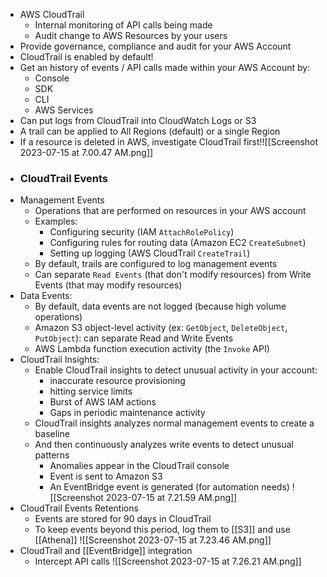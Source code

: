- AWS CloudTrail
	- Internal monitoring of API calls being made
	- Audit change to AWS Resources by your users
- Provide governance, compliance and audit for your AWS Account
- CloudTrail is enabled by default!
- Get an history of events / API calls made within your AWS Account by:
	- Console
	- SDK
	- CLI
	- AWS Services
- Can put logs from CloudTrail into CloudWatch Logs or S3
- A trail can be applied to All Regions (default) or a single Region
- If a resource is deleted in AWS, investigate CloudTrail first!![[Screenshot 2023-07-15 at 7.00.47 AM.png]]
- ### CloudTrail Events
- Management Events
	- Operations that are performed on resources in your AWS account
	- Examples:
		- Configuring security (IAM `AttachRolePolicy`)
		- Configuring rules for routing data (Amazon EC2 `CreateSubnet`)
		- Setting up logging (AWS CloudTrail `CreateTrail`)
	- By default, trails are configured to log management events
	- Can separate `Read Events` (that don't modify resources) from Write Events (that may modify resources)
- Data Events:
	- By default, data events are not logged (because high volume operations)
	- Amazon S3 object-level activity (ex: `GetObject`, `DeleteObject`, `PutObject`): can separate Read and Write Events
	- AWS Lambda function execution activity (the `Invoke` API)
- CloudTrail Insights:
	- Enable CloudTrail insights to detect unusual activity in your account:
		- inaccurate resource provisioning
		- hitting service limits
		- Burst of AWS IAM actions
		- Gaps in periodic maintenance activity
	- CloudTrail insights analyzes normal management events to create a baseline
	- And then continuously analyzes write events to detect unusual patterns
		- Anomalies appear in the CloudTrail console
		- Event is sent to Amazon S3
		- An EventBridge event is generated (for automation needs)
			  ![[Screenshot 2023-07-15 at 7.21.59 AM.png]]
- CloudTrail Events Retentions
	- Events are stored for 90 days in CloudTrail
	- To keep events beyond this period, log them to [[S3]] and use [[Athena]]
		![[Screenshot 2023-07-15 at 7.23.46 AM.png]]
- CloudTrail and [[EventBridge]] integration
	- Intercept API calls
		  ![[Screenshot 2023-07-15 at 7.26.21 AM.png]]
